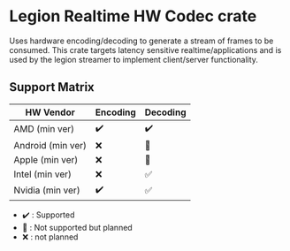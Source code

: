 # Legion Realtime HW Codec crate

Uses hardware encoding/decoding to generate a stream of frames to be consumed. This crate targets latency sensitive realtime/applications and is used by the legion streamer to implement client/server functionality.

## Support Matrix

| HW Vendor         | Encoding           | Decoding           |
|-------------------|--------------------|--------------------|
| AMD (min ver)     | :heavy_check_mark: | :heavy_check_mark: |
| Android (min ver) | :x:                | :calendar:         |
| Apple (min ver)   | :x:                | :calendar:         |
| Intel (min ver)   | :x:                | :white_check_mark: |
| Nvidia (min ver)  | :heavy_check_mark: | :white_check_mark: |

- :heavy_check_mark: : Supported
- :calendar: : Not supported but planned
- :x: : not planned

